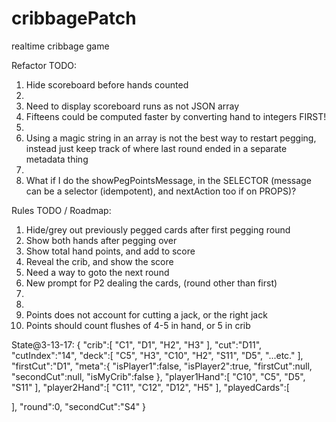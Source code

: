 # cribbagePatch
realtime cribbage game

Refactor TODO:
1. Hide scoreboard before hands counted
2. 
3. Need to display scoreboard runs as not JSON array 
4. Fifteens could be computed faster by converting hand to integers FIRST! 
5. 
6. Using  a magic string in an array is not the best way to restart pegging, instead just keep track of where last round ended in a separate metadata thing 
7. 
8. What if I do the showPegPointsMessage, in the SELECTOR (message can be a selector (idempotent), and nextAction too if on PROPS)? 

Rules TODO / Roadmap:
1. Hide/grey out previously pegged cards after first pegging round
2. Show both hands after pegging over
3. Show total hand points, and add to score
5. Reveal the crib, and show the score
6. Need a way to goto the next round
7. New prompt for P2 dealing the cards, (round other than first)
8. 
9. 
10. Points does not account for cutting a jack, or the right jack
11. Points should count flushes of 4-5 in hand, or 5 in crib


State@3-13-17:
{
   "crib":[
      "C1",
      "D1",
      "H2",
      "H3"
   ],
   "cut":"D11",
   "cutIndex":"14",
   "deck":[
      "C5",
      "H3",
      "C10",
      "H2",
      "S11",
      "D5",
      "...etc."
   ],
   "firstCut":"D1",
   "meta":{
      "isPlayer1":false,
      "isPlayer2":true,
      "firstCut":null,
      "secondCut":null,
      "isMyCrib":false
   },
   "player1Hand":[
      "C10",
      "C5",
      "D5",
      "S11"
   ],
   "player2Hand":[
      "C11",
      "C12",
      "D12",
      "H5"
   ],
   "playedCards":[

   ],
   "round":0,
   "secondCut":"S4"
}